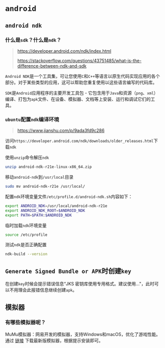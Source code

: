 # `android`



## `android ndk`



### 什么是`sdk`？什么是`ndk`？

>https://developer.android.com/ndk/index.html
>
>https://stackoverflow.com/questions/43751485/what-is-the-difference-between-ndk-and-sdk

`Android NDK`是一个工具集，可让您使用`C`和`C++`等语言以原生代码实现应用的各个部分。对于某些类型的应用，这可以帮助您重复使用以这些语言编写的代码库。

`SDK`是`Android`应用程序的主要开发工具包 - 它包含用于`Java`和资源（`png`、`xml`）编译、打包为`apk`文件、在设备、模拟器、文档等上安装、运行和调试它们的工具。



### `ubuntu`配置`ndk`编译环境

>https://www.jianshu.com/p/9ada3fd9c286

访问`https://developer.android.com/ndk/downloads/older_releases.html`下载`ndk`

使用`unzip`命令解压`ndk`

```bash
unzip android-ndk-r21e-linux-x86_64.zip
```

移动`android-ndk`到`/usr/local`目录

```bash
sudo mv android-ndk-r21e /usr/local/
```

配置`ndk`环境变量文件`/etc/profile.d/android-ndk.sh`内容如下：

```bash
export ANDROID_NDK=/usr/local/android-ndk-r21e
export ANDROID_NDK_ROOT=$ANDROID_NDK
export PATH=$PATH:$ANDROID_NDK
```

临时加载`ndk`环境变量

```bash
source /etc/profile
```

测试`ndk`是否正确配置

```bash
ndk-build --version
```



## `Generate Signed Bundle or APK`时创建`key`

在创建`key`时候会提示错误信息“JKS 密钥库使用专用格式。建议使用..."，此时可以不用理会此报错信息继续创建`apk`。



## 模拟器

### 有哪些模拟器呢？

MuMu模拟器：网易开发的模拟器，支持Windows和macOS，优化了游戏性能。通过 [链接](https://mumu.163.com/download/) 下载最新版模拟器，根据提示安装即可。

